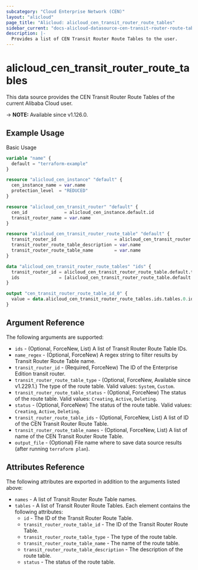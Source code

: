 ```yaml
---
subcategory: "Cloud Enterprise Network (CEN)"
layout: "alicloud"
page_title: "Alicloud: alicloud_cen_transit_router_route_tables"
sidebar_current: "docs-alicloud-datasource-cen-transit-router-route-tables"
description: |-
  Provides a list of CEN Transit Router Route Tables to the user.
---
```


# alicloud_cen_transit_router_route_tables

This data source provides the CEN Transit Router Route Tables of the current Alibaba Cloud user.

-> **NOTE:** Available since v1.126.0.

## Example Usage

Basic Usage

```terraform
variable "name" {
  default = "terraform-example"
}

resource "alicloud_cen_instance" "default" {
  cen_instance_name = var.name
  protection_level  = "REDUCED"
}

resource "alicloud_cen_transit_router" "default" {
  cen_id              = alicloud_cen_instance.default.id
  transit_router_name = var.name
}

resource "alicloud_cen_transit_router_route_table" "default" {
  transit_router_id                      = alicloud_cen_transit_router.default.transit_router_id
  transit_router_route_table_description = var.name
  transit_router_route_table_name        = var.name
}

data "alicloud_cen_transit_router_route_tables" "ids" {
  transit_router_id = alicloud_cen_transit_router_route_table.default.transit_router_id
  ids               = [alicloud_cen_transit_router_route_table.default.transit_router_route_table_id]
}

output "cen_transit_router_route_table_id_0" {
  value = data.alicloud_cen_transit_router_route_tables.ids.tables.0.id
}
```

## Argument Reference

The following arguments are supported:

* `ids` - (Optional, ForceNew, List) A list of Transit Router Route Table IDs.
* `name_regex` - (Optional, ForceNew) A regex string to filter results by Transit Router Route Table name.
* `transit_router_id` - (Required, ForceNew) The ID of the Enterprise Edition transit router.
* `transit_router_route_table_type` - (Optional, ForceNew, Available since v1.229.1.) The type of the route table. Valid values: `System`, `Custom`.
* `transit_router_route_table_status` - (Optional, ForceNew) The status of the route table. Valid values: `Creating`, `Active`, `Deleting`.
* `status` - (Optional, ForceNew) The status of the route table. Valid values: `Creating`, `Active`, `Deleting`.
* `transit_router_route_table_ids` - (Optional, ForceNew, List) A list of ID of the CEN Transit Router Route Table.
* `transit_router_route_table_names` - (Optional, ForceNew, List) A list of name of the CEN Transit Router Route Table.
* `output_file` - (Optional) File name where to save data source results (after running `terraform plan`).

## Attributes Reference

The following attributes are exported in addition to the arguments listed above:

* `names` - A list of Transit Router Route Table names.
* `tables` - A list of Transit Router Route Tables. Each element contains the following attributes:
  * `id` - The ID of the Transit Router Route Table.
  * `transit_router_route_table_id` - The ID of the Transit Router Route Table.
  * `transit_router_route_table_type` - The type of the route table.
  * `transit_router_route_table_name` - The name of the route table.
  * `transit_router_route_table_description` - The description of the route table.
  * `status` - The status of the route table.
